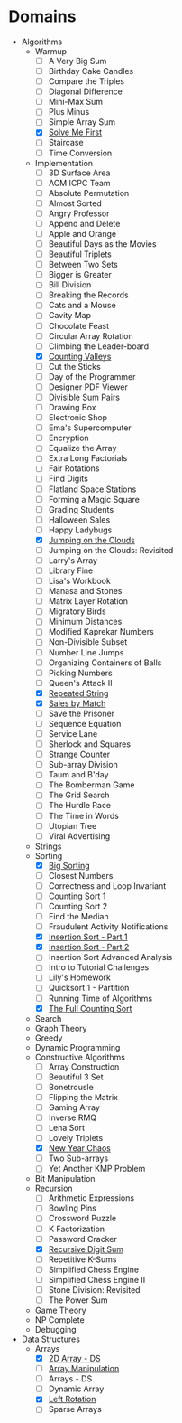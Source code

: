 # Domains

* Algorithms
  * Warmup
    * [ ] A Very Big Sum
    * [ ] Birthday Cake Candles
    * [ ] Compare the Triples
    * [ ] Diagonal Difference
    * [ ] Mini-Max Sum
    * [ ] Plus Minus
    * [ ] Simple Array Sum
    * [x] [Solve Me First](../src/problems/solve-me-first)
    * [ ] Staircase
    * [ ] Time Conversion
  * Implementation
    * [ ] 3D Surface Area
    * [ ] ACM ICPC Team
    * [ ] Absolute Permutation
    * [ ] Almost Sorted
    * [ ] Angry Professor
    * [ ] Append and Delete
    * [ ] Apple and Orange
    * [ ] Beautiful Days as the Movies
    * [ ] Beautiful Triplets
    * [ ] Between Two Sets
    * [ ] Bigger is Greater
    * [ ] Bill Division
    * [ ] Breaking the Records
    * [ ] Cats and a Mouse
    * [ ] Cavity Map
    * [ ] Chocolate Feast
    * [ ] Circular Array Rotation
    * [ ] Climbing the Leader-board
    * [x] [Counting Valleys](../src/problems/counting-valleys)
    * [ ] Cut the Sticks
    * [ ] Day of the Programmer
    * [ ] Designer PDF Viewer
    * [ ] Divisible Sum Pairs
    * [ ] Drawing Box
    * [ ] Electronic Shop
    * [ ] Ema's Supercomputer
    * [ ] Encryption
    * [ ] Equalize the Array
    * [ ] Extra Long Factorials
    * [ ] Fair Rotations
    * [ ] Find Digits
    * [ ] Flatland Space Stations
    * [ ] Forming a Magic Square
    * [ ] Grading Students
    * [ ] Halloween Sales
    * [ ] Happy Ladybugs
    * [x] [Jumping on the Clouds](../src/problems/jumping-on-the-clouds)
    * [ ] Jumping on the Clouds: Revisited
    * [ ] Larry's Array
    * [ ] Library Fine
    * [ ] Lisa's Workbook
    * [ ] Manasa and Stones
    * [ ] Matrix Layer Rotation
    * [ ] Migratory Birds
    * [ ] Minimum Distances
    * [ ] Modified Kaprekar Numbers
    * [ ] Non-Divisible Subset
    * [ ] Number Line Jumps
    * [ ] Organizing Containers of Balls
    * [ ] Picking Numbers
    * [ ] Queen's Attack II
    * [x] [Repeated String](../src/problems/repeated-string)
    * [x] [Sales by Match](../src/problems/sales-by-match)
    * [ ] Save the Prisoner
    * [ ] Sequence Equation
    * [ ] Service Lane
    * [ ] Sherlock and Squares
    * [ ] Strange Counter
    * [ ] Sub-array Division
    * [ ] Taum and B'day
    * [ ] The Bomberman Game
    * [ ] The Grid Search
    * [ ] The Hurdle Race
    * [ ] The Time in Words
    * [ ] Utopian Tree
    * [ ] Viral Advertising
  * Strings
  * Sorting
    * [x] [Big Sorting](../src/problems/big-sorting)
    * [ ] Closest Numbers
    * [ ] Correctness and Loop Invariant
    * [ ] Counting Sort 1
    * [ ] Counting Sort 2
    * [ ] Find the Median
    * [ ] Fraudulent Activity Notifications
    * [x] [Insertion Sort - Part 1](../src/problems/insertion-sort-part-1)
    * [x] [Insertion Sort - Part 2](../src/problems/insertion-sort-part-2)
    * [ ] Insertion Sort Advanced Analysis
    * [ ] Intro to Tutorial Challenges
    * [ ] Lily's Homework
    * [ ] Quicksort 1 - Partition
    * [ ] Running Time of Algorithms
    * [x] [The Full Counting Sort](../src/problems/the-full-counting-sort)
  * Search
  * Graph Theory
  * Greedy
  * Dynamic Programming
  * Constructive Algorithms
    * [ ] Array Construction
    * [ ] Beautiful 3 Set
    * [ ] Bonetrousle
    * [ ] Flipping the Matrix
    * [ ] Gaming Array
    * [ ] Inverse RMQ
    * [ ] Lena Sort
    * [ ] Lovely Triplets
    * [x] [New Year Chaos](../src/problems/new-year-chaos)
    * [ ] Two Sub-arrays
    * [ ] Yet Another KMP Problem
  * Bit Manipulation
  * Recursion
    * [ ] Arithmetic Expressions
    * [ ] Bowling Pins
    * [ ] Crossword Puzzle
    * [ ] K Factorization
    * [ ] Password Cracker
    * [x] [Recursive Digit Sum](../src/problems/recursive-digit-sum)
    * [ ] Repetitive K-Sums
    * [ ] Simplified Chess Engine
    * [ ] Simplified Chess Engine II
    * [ ] Stone Division: Revisited
    * [ ] The Power Sum
  * Game Theory
  * NP Complete
  * Debugging
* Data Structures
  * Arrays
    * [x] [2D Array - DS](../src/problems/2d-array-ds)
    * [ ] [Array Manipulation](../src/problems/array-manipulation)
    * [ ] Arrays - DS
    * [ ] Dynamic Array
    * [x] [Left Rotation](../src/problems/arrays-left-rotation)
    * [ ] Sparse Arrays
